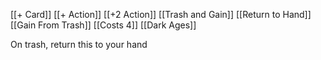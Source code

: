 [[+ Card]]
[[+ Action]]
[[+2 Action]]
[[Trash and Gain]]
[[Return to Hand]]
[[Gain From Trash]]
[[Costs 4]]
[[Dark Ages]]

On trash, return this to your hand
